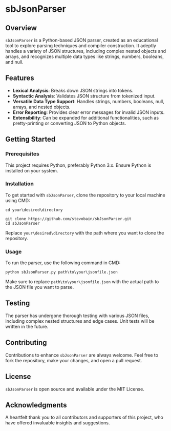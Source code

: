# sbJsonParser

## Overview

`sbJsonParser` is a Python-based JSON parser, created as an educational tool to explore parsing techniques and compiler construction. It adeptly handles a variety of JSON structures, including complex nested objects and arrays, and recognizes multiple data types like strings, numbers, booleans, and null.

## Features

-   **Lexical Analysis**: Breaks down JSON strings into tokens.
-   **Syntactic Analysis**: Validates JSON structure from tokenized input.
-   **Versatile Data Type Support**: Handles strings, numbers, booleans, null, arrays, and nested objects.
-   **Error Reporting**: Provides clear error messages for invalid JSON inputs.
-   **Extensibility**: Can be expanded for additional functionalities, such as pretty-printing or converting JSON to Python objects.

## Getting Started

### Prerequisites

This project requires Python, preferably Python 3.x. Ensure Python is installed on your system.

### Installation

To get started with `sbJsonParser`, clone the repository to your local machine using CMD:

```
cd your\desired\directory
```
```
git clone https://github.com/stevobain/sbJsonParser.git
cd sbJsonParser
``` 

Replace `your\desired\directory` with the path where you want to clone the repository.

### Usage

To run the parser, use the following command in CMD:

```
python sbJsonParser.py path\to\your\jsonfile.json
``` 

Make sure to replace `path\to\your\jsonfile.json` with the actual path to the JSON file you want to parse.

## Testing

The parser has undergone thorough testing with various JSON files, including complex nested structures and edge cases. Unit tests will be written in the future.

## Contributing

Contributions to enhance `sbJsonParser` are always welcome. Feel free to fork the repository, make your changes, and open a pull request.

## License

`sbJsonParser` is open source and available under the MIT License.

## Acknowledgments

A heartfelt thank you to all contributors and supporters of this project, who have offered invaluable insights and suggestions.
